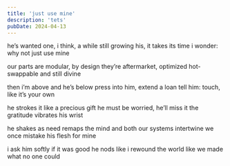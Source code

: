 ```yaml
---
title: 'just use mine'
description: 'tets'
pubDate: 2024-04-13
---
```


he’s wanted one, i think, a while
still growing his, it takes its time
i wonder: why not just use mine

our parts are modular, by design
they’re aftermarket, optimized
hot-swappable and still divine

then i’m above and he’s below
press into him, extend a loan
tell him: touch, like it’s your own

he strokes it like a precious gift
he must be worried, he’ll miss it
the gratitude vibrates his wrist

he shakes as need remaps the mind
and both our systems intertwine
we once mistake his flesh for mine

i ask him softly if it was good
he nods like i rewound the world
like we made what no one could
